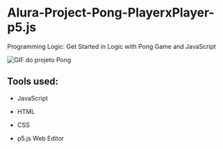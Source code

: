 # Alura-Project-Pong-PlayerxPlayer-p5.js
Programming Logic: Get Started in Logic with Pong Game and JavaScript

![GIF do projeto Pong](https://user-images.githubusercontent.com/128549673/235210129-b8d5e198-8882-4694-874b-933bf32edc76.gif)

## Tools used:

* JavaScript

* HTML

* CSS

* p5.js Web Editor


